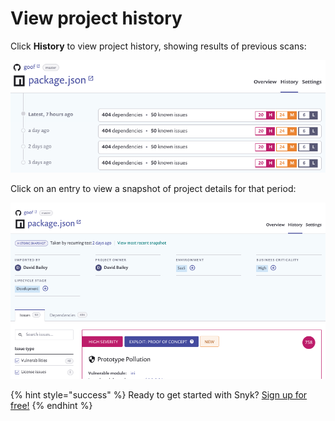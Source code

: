 # View project history

Click **History** to view project history, showing results of previous scans:

![](../../.gitbook/assets/image5-2-.png/)

Click on an entry to view a snapshot of project details for that period:

![](../../.gitbook/assets/image17.png/)

{% hint style="success" %}
Ready to get started with Snyk? [Sign up for free!](https://snyk.io/login?cta=sign-up&loc=footer&page=support_docs_page)
{% endhint %}

